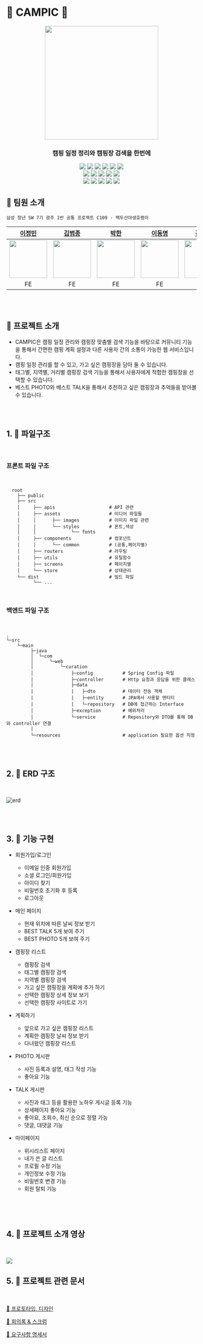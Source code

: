 # 🌱 CAMPIC 🌱

<div align="center">
    <img src ="https://velog.velcdn.com/images/jmlee9707/post/2dd05c00-51f8-4fdb-9e2c-33f14f375c1f/image.png" width="300px" />
    <h3></h3>
    <h3> 캠핑 일정 정리와 캠핑장 검색을 한번에 </h3>
    <p align="center">

<img src="https://img.shields.io/badge/html5-E34F26?style=for-the-badge&logo=html5&logoColor=white">
<img src="https://img.shields.io/badge/css-1572B6?style=for-the-badge&logo=css3&logoColor=white"> <img src="https://img.shields.io/badge/javascript-F7DF1E?style=for-the-badge&logo=javascript&logoColor=black"> <img src="https://img.shields.io/badge/react-61DAFB?style=for-the-badge&logo=react&logoColor=black"> <img src="https://img.shields.io/badge/node.js-339933?style=for-the-badge&logo=Node.js&logoColor=white">
<img src="https://img.shields.io/badge/sass-CC6699?style=for-the-badge&logo=sass&logoColor=white">
<br/>
<img src="https://img.shields.io/badge/redux toolkit-764ABC?style=for-the-badge&logo=redux&logoColor=white">
<img src="https://img.shields.io/badge/spring-6DB33F?style=for-the-badge&logo=spring&logoColor=white">
<img src="https://img.shields.io/badge/springboot-6DB33F?style=for-the-badge&logo=springboot&logoColor=white">
<img src="https://img.shields.io/badge/mysql-4479A1?style=for-the-badge&logo=mysql&logoColor=white">
<img src="https://img.shields.io/badge/java-007396?style=for-the-badge&logo=java&logoColor=white">
<br />
<img src="https://img.shields.io/badge/git-F05032?style=for-the-badge&logo=git&logoColor=white">
<img src="https://img.shields.io/badge/apache tomcat-F8DC75?style=for-the-badge&logo=apachetomcat&logoColor=white"> 
<img src="https://img.shields.io/badge/gitlab-FC6D26?style=for-the-badge&logo=gitlab&logoColor=white">
<img src="https://img.shields.io/badge/jirasoftware-0052CC?style=for-the-badge&logo=jirasoftware&logoColor=white">
<img src="https://img.shields.io/badge/notion-000000?style=for-the-badge&logo=notion&logoColor=white">

</p>
</div>

<!-- ## 🌱 배포 주소 -->

<!-- > Click : -->

<!-- ## 🌱 데모 영상 -->

## 🌱 팀원 소개

```
삼성 청년 SW 7기 광주 1반 공통 프로젝트 C109 - 백두산야생호랭이
```

|                                             [이정민](https://github.com/jmlee9707)                                             |                                              [김범종](https://github.com/4d656f77)                                              |                                           [박한](https://github.com/Hanpark04)                                           |                                       [이동명](https://github.com/Dongmyeongleee)                                        |                                                          [김수빈]()                                                           |                                              [김지호](https://github.com/ammajoe)                                               |
| :----------------------------------------------------------------------------------------------------------------------------: | :-----------------------------------------------------------------------------------------------------------------------------: | :----------------------------------------------------------------------------------------------------------------------: | :----------------------------------------------------------------------------------------------------------------------: | :---------------------------------------------------------------------------------------------------------------------------: | :-----------------------------------------------------------------------------------------------------------------------------: |
| <img src="https://user-images.githubusercontent.com/72871348/169957444-3e3a7ad7-d0fe-4a0a-9061-d7546aaae495.jpg" width="100"/> | <img src="https://user-images.githubusercontent.com/76038292/183293017-bf8cae30-33b6-4678-a3f8-ac573799c89d.JPG" width ="100"/> | <img src="https://velog.velcdn.com/images/jmlee9707/post/ee5930b6-ca03-411c-908b-7a3b580bfe6d/image.jpeg" width ="100"/> | <img src="https://velog.velcdn.com/images/jmlee9707/post/5f88ea02-9ff0-40ba-b9f9-7466373e9aca/image.jpeg" width ="100"/> | <img src="https://user-images.githubusercontent.com/76038292/183292943-87d480ad-4fd7-476d-86a2-3362e15340b3.jpg" width="100"> | <img src="https://user-images.githubusercontent.com/76038292/183292972-a318b3b8-5494-41bd-a4c7-a53c57f76e47.jpg" width ="100"/> |
|                                                               FE                                                               |                                                               FE                                                                |                                                            FE                                                            |                                                            FE                                                            |                                                              BE                                                               |                                                               BE                                                                |

<br />
<br />

## 🌱 프로젝트 소개

- CAMPIC은 캠핑 일정 관리와 캠핑장 맞춤별 검색 기능을 바탕으로 커뮤니티 기능을 통해서 간편한 캠핑 계획 설정과 다른 사용자 간의 소통이 가능한 웹 서비스입니다.
- 캠핑 일정 관리를 할 수 있고, 가고 싶은 캠핑장을 담아 둘 수 있습니다.
- 태그별, 지역별, 거리별 캠핑장 검색 기능을 통해서 사용자에게 적합한 캠핑장을 선택할 수 있습니다.
- 베스트 PHOTO와 베스트 TALK을 통해서 추천하고 싶은 캠핑장과 추억들을 받아볼 수 있습니다.

<br />
<br />

## 1. 📂 파일구조

<br />

### 프론트 파일 구조

<br />

```text
  root
    ├── public
    ├── src
    │     ├── apis                    # API 관련
    │     ├── assets                  # 미디어 파일들
    │     │      ├── images           # 이미지 파일 관련
    │     │      └── styles           # 폰트,색상
    │     │             └── fonts
    │     ├── components              # 컴포넌트
    │     │      └── common           # (공통,페이지별)
    │     ├── routers                 # 라우팅
    │     ├── utils                   # 유틸함수
    │     ├── screens                 # 페이지별
    │     └── store                   # 상태관리
    └── dist                          # 빌드 파일
          └── ...
```

<br />

### 백엔드 파일 구조

<br />

```text
.
└─src
    └─main
         ├─java
         │  └─com
         │      └─web
         │          └─curation
         │              ├─config           # Spring Config 파일
         │              ├─controller       # Http 요청과 응답을 위한 클래스
         |	            ├─data
         |              |   ├─dto          # 데이터 전송 객체
         |              |   ├─entity       # JPA에서 사용할 엔티티
         |              |   └─repository   # DB에 접근하는 Interface
         │              ├─exception        # 예외처리
         │              └─service          # Repository와 DTO를 통해 DB와 controller 연결
         |
         └─resources                       # application 필요한 옵션 지정

```

<br />
<br />

## 2. 📂 ERD 구조

<br />

![erd](https://velog.velcdn.com/images/jmlee9707/post/37780a60-148c-41fd-ab48-169b46c3f9fd/image.png)

<br />
<br />

## 3. 📂 기능 구현

- 회원가입/로그인

  - 이메일 인증 회원가입
  - 소셜 로그인/회원가입
  - 아이디 찾기
  - 비밀번호 초기화 후 등록
  - 로그아웃

- 메인 페이지
  - 현재 위치에 따른 날씨 정보 받기
  - BEST TALK 5개 보여 주기
  - BEST PHOTO 5개 보여 주기
- 캠핑장 리스트

  - 캠핑장 검색
  - 태그별 캠핑장 검색
  - 지역별 캠핑장 검색
  - 가고 싶은 캠핑장을 계획에 추가 하기
  - 선택한 캠핑장 상세 정보 보기
  - 선택한 캠핑장 사이트로 가기

- 계획하기

  - 앞으로 가고 싶은 캠핑장 리스트
  - 계획한 캠핑장 날씨 정보 받기
  - 다녀왔던 캠핑장 리스트

- PHOTO 게시판
  - 사진 등록과 설명, 태그 작성 기능
  - 좋아요 기능
- TALK 게시판

  - 사진과 태그 등을 활용한 노하우 게시글 등록 기능
  - 상세페이지 좋아요 기능
  - 좋아요, 조회수, 최신 순으로 정렬 가능
  - 댓글, 대댓글 기능

- 마이페이지
  - 위시리스트 페이지
  - 내가 쓴 글 리스트
  - 프로필 수정 기능
  - 개인정보 수정 기능
  - 비밀번호 변경 기능
  - 회원 탈퇴 기능

<br/>
<br />
<br />

## 4. 📂 프로젝트 소개 영상

<br />

[![](http://img.youtube.com/vi/798nNJ66RFU/0.jpg)](https://youtu.be/798nNJ66RFU)

## 5. 📂 프로젝트 관련 문서

<br />

[🎨 프로토타입, 디자인 ](https://scratch-octopus-16f.notion.site/UI-3412085ccd92446eb123a0db28ba86d2)

[📃 회의록 & 스크럼](https://scratch-octopus-16f.notion.site/09c08675b93242c28e174a6aba5261e4?v=dea8006efd4940c2a38a8c4de45d9768)

[📡 요구사항 명세서](https://scratch-octopus-16f.notion.site/3bd0fbca4e6b4e5e92b4495b8826553d)
